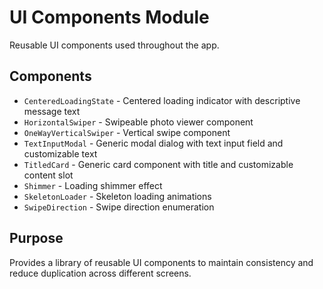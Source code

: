 # UI Components Module

Reusable UI components used throughout the app.

## Components
- `CenteredLoadingState` - Centered loading indicator with descriptive message text
- `HorizontalSwiper` - Swipeable photo viewer component
- `OneWayVerticalSwiper` - Vertical swipe component
- `TextInputModal` - Generic modal dialog with text input field and customizable text
- `TitledCard` - Generic card component with title and customizable content slot
- `Shimmer` - Loading shimmer effect
- `SkeletonLoader` - Skeleton loading animations
- `SwipeDirection` - Swipe direction enumeration

## Purpose
Provides a library of reusable UI components to maintain consistency and reduce duplication across different screens.